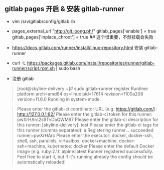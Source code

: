 ## gitlab pages 开启 & 安装 gitlab-runner
* vim /srv/gitlab/config/gitlab.rb
* pages_external_url "http://git.loong.ph/"
  gitlab_pages['enable'] = true
 gitlab_pages['inplace_chroot'] = true ## 这个很重要，不然挂载会失败
* https://docs.gitlab.com/runner/install/linux-repository.html  安装 gitlab-runner

*  curl -L https://packages.gitlab.com/install/repositories/runner/gitlab-runner/script.rpm.sh | sudo bash

* 注册 gitlab 
> [root@skyline-delivery ~]#  sudo gitlab-runner register
Runtime platform                                    arch=amd64 os=linux pid=17614 revision=f100a208 version=11.6.0
Running in system-mode.

> Please enter the gitlab-ci coordinator URL (e.g. https://gitlab.com/):
http://127.0.0.1:82/
Please enter the gitlab-ci token for this runner:
pwXrHArc2s9TvDaQWM97
Please enter the gitlab-ci description for this runner:
[skyline-delivery]: test
Please enter the gitlab-ci tags for this runner (comma separated):
a
Registering runner... succeeded                     runner=pwXrHArc
Please enter the executor: docker, docker-ssh, shell, ssh, parallels, virtualbox, docker+machine, docker-ssh+machine, kubernetes:
docker
Please enter the default Docker image (e.g. ruby:2.1):
alpine:latest
Runner registered successfully. Feel free to start it, but if it's running already the config should be automatically reloaded!


